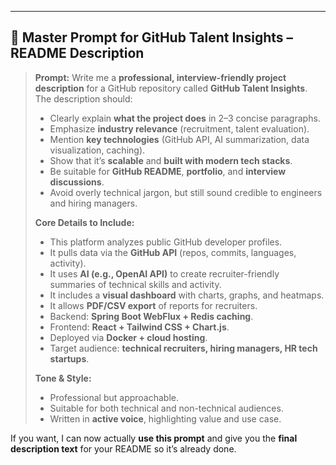 ---

## **📜 Master Prompt for GitHub Talent Insights – README Description**

> **Prompt:**
> Write me a **professional, interview-friendly project description** for a GitHub repository called **GitHub Talent Insights**.
> The description should:
>
> * Clearly explain **what the project does** in 2–3 concise paragraphs.
> * Emphasize **industry relevance** (recruitment, talent evaluation).
> * Mention **key technologies** (GitHub API, AI summarization, data visualization, caching).
> * Show that it’s **scalable** and **built with modern tech stacks**.
> * Be suitable for **GitHub README**, **portfolio**, and **interview discussions**.
> * Avoid overly technical jargon, but still sound credible to engineers and hiring managers.
>
> **Core Details to Include:**
>
> * This platform analyzes public GitHub developer profiles.
> * It pulls data via the **GitHub API** (repos, commits, languages, activity).
> * It uses **AI (e.g., OpenAI API)** to create recruiter-friendly summaries of technical skills and activity.
> * It includes a **visual dashboard** with charts, graphs, and heatmaps.
> * It allows **PDF/CSV export** of reports for recruiters.
> * Backend: **Spring Boot WebFlux + Redis caching**.
> * Frontend: **React + Tailwind CSS + Chart.js**.
> * Deployed via **Docker + cloud hosting**.
> * Target audience: **technical recruiters, hiring managers, HR tech startups**.
>
> **Tone & Style:**
>
> * Professional but approachable.
> * Suitable for both technical and non-technical audiences.
> * Written in **active voice**, highlighting value and use case.


If you want, I can now actually **use this prompt** and give you the **final description text** for your README so it’s already done.
